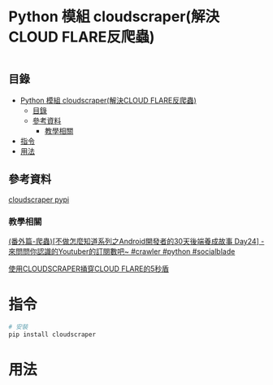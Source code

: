 # Python 模組 cloudscraper(解決CLOUD FLARE反爬蟲)

```
```

## 目錄

- [Python 模組 cloudscraper(解決CLOUD FLARE反爬蟲)](#python-模組-cloudscraper解決cloud-flare反爬蟲)
  - [目錄](#目錄)
  - [參考資料](#參考資料)
    - [教學相關](#教學相關)
- [指令](#指令)
- [用法](#用法)

## 參考資料

[cloudscraper pypi](https://pypi.org/project/cloudscraper/)

### 教學相關

[(番外篇-爬蟲)[不做怎麼知道系列之Android開發者的30天後端養成故事 Day24] - 來問問你認識的Youtuber的訂閱數吧~ #crawler #python #socialblade](https://ithelp.ithome.com.tw/articles/10230271)

[使用CLOUDSCRAPER捅穿CLOUD FLARE的5秒盾](https://www.cnblogs.com/yoyo1216/p/17356845.html)

# 指令

```bash
# 安裝
pip install cloudscraper
```

# 用法

```Python

```
